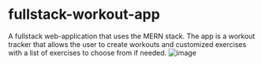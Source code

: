 # fullstack-workout-app
A fullstack web-application that uses the MERN stack. The app is a workout tracker that allows the user to create workouts and customized exercises with 
a list of exercises to choose from if needed.
![image](https://user-images.githubusercontent.com/44348679/209267292-42272e37-098f-4c0d-84cd-77773f56bb0c.png)
